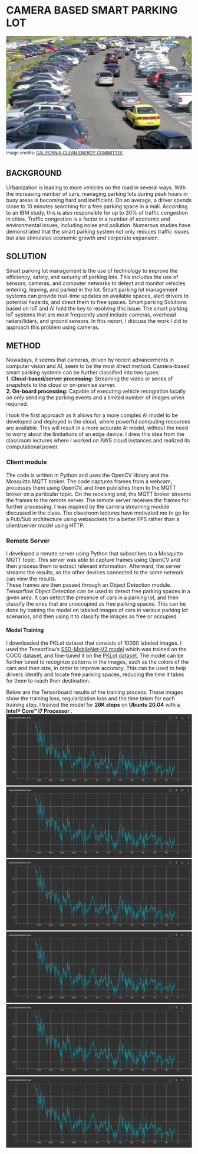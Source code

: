 # CAMERA BASED SMART PARKING LOT

![alt text](https://github.com/vgandrak10/smart-parking-final-project/blob/main/Results/parking-lot-mess.jpg )
<sup> Image credits: [CALIFORNIA CLEAN ENERGY COMMITTEE](https://www.californiacleanenergy.org/cruising_for_park) </sup>

## BACKGROUND
Urbanization is leading to more vehicles on the road in several ways. With the increasing number of cars, managing parking lots during peak hours in busy areas is becoming hard and inefficient. On an average, a driver spends close to 10 minutes searching for a free parking space in a mall. According to an IBM study, this is also responsible for up to 30% of traffic congestion in cities. Traffic congestion is a factor in a number of economic and environmental issues, including noise and pollution. Numerous studies have demonstrated that the smart parking system not only reduces traffic issues but also stimulates economic growth and corporate expansion.

## SOLUTION
Smart parking lot management is the use of technology to improve the efficiency, safety, and security of parking lots. This includes the use of sensors, cameras, and computer networks to detect and monitor vehicles entering, leaving, and parked in the lot. Smart parking lot management systems can provide real-time updates on available spaces, alert drivers to potential hazards, and direct them to free spaces. 
Smart parking Solutions based on IoT and AI hold the key to resolving this issue. The smart parking IoT systems that are most frequently used include cameras, overhead radars/lidars, and ground sensors. In this report, I discuss the work I did to approach this problem using cameras.

## METHOD
Nowadays, it seems that cameras, driven by recent advancements in computer vision and AI, seem to be the most direct method. Camera-based smart parking systems can be further classified into two types:  
**1. Cloud-based/server processing:** Streaming the video or series of snapshots to the cloud or on-premise server.  
**2. On-board processing:** Capable of executing vehicle recognition locally on only sending the parking events and a limited number of images when required.

I took the first approach as it allows for a more complex AI model to be developed and deployed in the cloud, where powerful computing resources are available. This will result in a more accurate AI model, without the need to worry about the limitations of an edge device. I drew this idea from the classroom lectures where I worked on AWS cloud instances and realized its computational power.

### Client module
The code is written in Python and uses the OpenCV library and the Mosquitto MQTT broker.
The code captures frames from a webcam, processes them using OpenCV, and then publishes them to the MQTT broker on a particular topic. On the receiving end, the MQTT broker streams the frames to the remote server. The remote server receives the frames for further processing. I was inspired by the camera streaming module discussed in the class. The classroom lectures have motivated me to go for a Pub/Sub architecture using websockets for a better FPS rather than a client/server model using HTTP.

### Remote Server
I developed a remote server using Python that subscribes to a Mosquitto MQTT topic. This server was able to capture frames using OpenCV and then process them to extract relevant information. Afterward, the server streams the results, so the other devices connected to the same network can view the results.  
These frames are then passed through an Object Detection module. Tensorflow Object Detection can be used to detect free parking spaces in a given area. It can detect the presence of cars in a parking lot, and then classify the ones that are unoccupied as free parking spaces. This can be done by training the model on labeled images of cars in various parking lot scenarios, and then using it to classify the images as free or occupied. 
  
#### Model Training 
I downloaded the PKLot dataset that consists of 10000 labeled images. I used the Tensorflow’s [SSD-MobileNet-V2 model](http://download.tensorflow.org/models/object_detection/tf2/20200711/ssd_mobilenet_v2_320x320_coco17_tpu-8.tar.gz) which was trained on the COCO dataset, and fine-tuned it on the [PKLot dataset](https://public.roboflow.com/object-detection/pklot). The model can be further tuned to recognize patterns in the images, such as the colors of the cars and their size, in order to improve accuracy. This can be used to help drivers identify and locate free parking spaces, reducing the time it takes for them to reach their destination.  
  
Below are the Tensorboard results of the training process. These images show the training loss, regularization loss and the time taken for each training step.
I trained the model for **26K steps** on **Ubuntu 20.04** with a **Intel® Core™ i7 Processor** .
![Image2](https://github.com/vgandrak10/smart-parking-final-project/blob/main/Results/Screenshot%202022-12-05%20at%2015-55-36%20TensorBoard.png)
![Image3](https://github.com/vgandrak10/smart-parking-final-project/blob/main/Results/Screenshot%202022-12-05%20at%2015-55-36%20TensorBoard.png)
![Image4](https://github.com/vgandrak10/smart-parking-final-project/blob/main/Results/Screenshot%202022-12-05%20at%2015-55-36%20TensorBoard.png)
![Image5](https://github.com/vgandrak10/smart-parking-final-project/blob/main/Results/Screenshot%202022-12-05%20at%2015-55-36%20TensorBoard.png)
![Image6](https://github.com/vgandrak10/smart-parking-final-project/blob/main/Results/Screenshot%202022-12-05%20at%2015-55-36%20TensorBoard.png)
![Image7](https://github.com/vgandrak10/smart-parking-final-project/blob/main/Results/Screenshot%202022-12-05%20at%2015-55-36%20TensorBoard.png)


